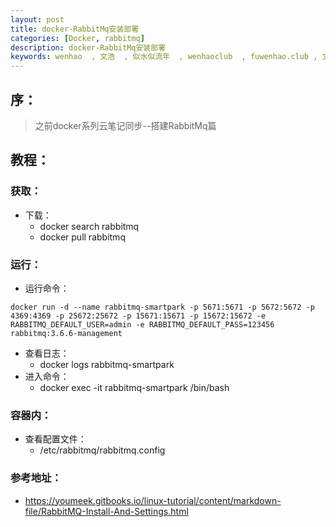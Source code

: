 ```yaml
---
layout: post
title: docker-RabbitMq安装部署
categories: [Docker, rabbitmq]
description: docker-RabbitMq安装部署
keywords: wenhao  , 文浩  , 似水似流年  , wenhaoclub  , fuwenhao.club , 文浩的博客 , docker , rabbitmq
---
```


## 序：
>  之前docker系列云笔记同步--搭建RabbitMq篇

## 教程：
### 获取：

- 下载：
    - docker search rabbitmq
    - docker pull rabbitmq

### 运行：
- 运行命令：

```
docker run -d --name rabbitmq-smartpark -p 5671:5671 -p 5672:5672 -p 4369:4369 -p 25672:25672 -p 15671:15671 -p 15672:15672 -e RABBITMQ_DEFAULT_USER=admin -e RABBITMQ_DEFAULT_PASS=123456 rabbitmq:3.6.6-management
```
- 查看日志：
    - docker logs rabbitmq-smartpark
- 进入命令：
    - docker exec -it rabbitmq-smartpark /bin/bash

### 容器内：
- 查看配置文件：
    - /etc/rabbitmq/rabbitmq.config

### 参考地址：
- https://youmeek.gitbooks.io/linux-tutorial/content/markdown-file/RabbitMQ-Install-And-Settings.html